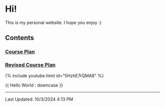 # Hi!
This is my personal website. I hope you enjoy :)

## Contents

### [Course Plan][courseplan]
### [Revised Course Plan][revision]
{% include youtube.html id="5HzhE7rQMA8" %}

{{ Hello World : downcase }}

---
Last Updated: 10/3/2024 4:13 PM

[courseplan]: CoursePlan.md
[revision]: CoursePlanRevision.md